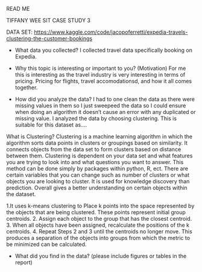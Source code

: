 READ ME

TIFFANY WEE SIT CASE STUDY 3

DATA SET: https://www.kaggle.com/code/jacopoferretti/expedia-travels-clustering-the-customer-bookings

* What data you collected?
I collected travel data specifically booking on Expedia.

* Why this topic is interesting or important to you? (Motivation)
For me this is interesting as the travel industry is very interesting in terms of pricing. Pricing for flights, travel accomodationsd, and how it all comes together.


* How did you analyze the data?
I had to one clean the data as there were missing values in them so I just sweepeed the data so I could ensure when doing an
algorithm it doesn’t cause an error with any duplicated or missing value. I analyzed the data by choosing clustering. This is suitable for this dataset as....

What is Clustering?
Clustering is a machine learning algorithm in which the algorithm sorts data points in clusters or groupings based on similarity. 
It connects objects from the data set to form clusters based on distance between them. 
Clustering is dependent on your data set and what features you are trying to look into and what questions you want to answer. 
This method can be done simply by packages within python, R, ect. There are certain variables that you can change such as number of clusters or what objects you are looking to cluster.
It is used for knowledge discovery than prediction. Overall gives a better understanding on certain objects within the dataset. 

1.It uses k-means clustering to Place k points into the space represented by the objects
that are being clustered. These points represent initial group centroids.
2. Assign each object to the group that has the closest
centroid.
3. When all objects have been assigned, recalculate the
positions of the k centroids.
4. Repeat Steps 2 and 3 until the centroids no longer move.
This produces a separation of the objects into groups
from which the metric to be minimized can be
calculated.


* What did you find in the data? (please include figures or tables in the report)
